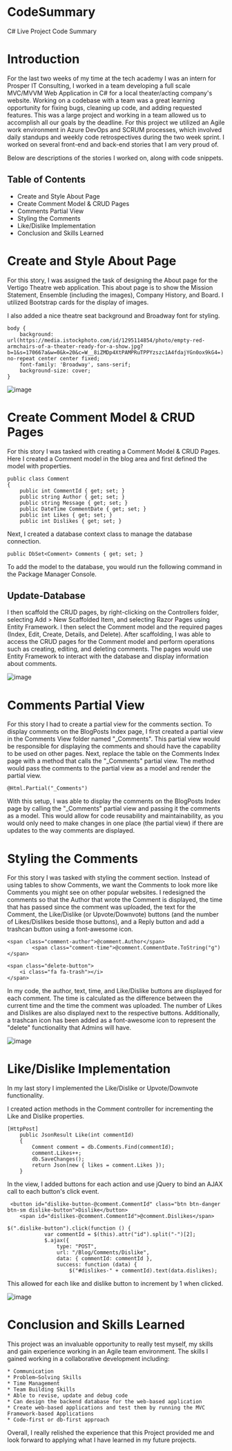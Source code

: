 # CodeSummary
C# Live Project Code Summary

# Introduction

For the last two weeks of my time at the tech academy I was an intern for Prosper IT Consulting, I worked in a team developing a full scale MVC/MVVM Web Application in C# for a local theater/acting company's website. Working on a codebase with a team was a great learning opportunity for fixing bugs, cleaning up code, and adding requested features. This was a large project and working in a team allowed us to accomplish all our goals by the deadline. For this project we utilized an Agile work environment in Azure DevOps and SCRUM processes, which involved daily standups and weekly code retrospectives during the two week sprint. I worked on several front-end and back-end stories that I am very proud of.

Below are descriptions of the stories I worked on, along with code snippets.


## Table of Contents
* Create and Style About Page
* Create Comment Model & CRUD Pages
* Comments Partial View
* Styling the Comments
* Like/Dislike Implementation
* Conclusion and Skills Learned


# Create and Style About Page

For this story, I was assigned the task of designing the About page for the Vertigo Theatre web application. This about page is to show the Mission Statement, Ensemble (including the images), Company History, and Board. I utilized Bootstrap cards for the display of images. 

I also added a nice theatre seat background and Broadway font for styling.  
      
            
    body {
        background: url(https://media.istockphoto.com/id/1295114854/photo/empty-red-armchairs-of-a-theater-ready-for-a-show.jpg?b=1&s=170667a&w=0&k=20&c=W__8iZMDp4XtPAMPRuTPPYzszc1A4fdajYGn0ox9kG4=) no-repeat center center fixed;
        font-family: 'Broadway', sans-serif;
        background-size: cover;
    }

![image](https://user-images.githubusercontent.com/117785546/216728182-fa715d16-dff5-4b79-967a-d4643b6dca0f.png)


# Create Comment Model & CRUD Pages

For this story I was tasked with creating a Comment Model & CRUD Pages. Here I created a Comment model in the blog area and first defined the model with properties. 

    public class Comment
    {
        public int CommentId { get; set; }
        public string Author { get; set; }
        public string Message { get; set; }
        public DateTime CommentDate { get; set; }
        public int Likes { get; set; }
        public int Dislikes { get; set; }

Next, I created a database context class to manage the database connection.

    public DbSet<Comment> Comments { get; set; }

To add the model to the database, you would run the following command in the Package Manager Console.

## Update-Database

I then scaffold the CRUD pages, by right-clicking on the Controllers folder, selecting Add > New Scaffolded Item, and selecting Razor Pages using Entity Framework. I then select the Comment model and the required pages (Index, Edit, Create, Details, and Delete).
After scaffolding, I was able to access the CRUD pages for the Comment model and perform operations such as creating, editing, and deleting comments. The pages would use Entity Framework to interact with the database and display information about comments.

![image](https://user-images.githubusercontent.com/117785546/216729713-93e254cf-5198-4d83-abbb-9ccb38399516.png)



# Comments Partial View

For this story I had to create a partial view for the comments section. To display comments on the BlogPosts Index page, I first created a partial view in the Comments View folder named "_Comments". This partial view would be responsible for displaying the comments and should have the capability to be used on other pages.
Next, replace the table on the Comments Index page with a method that calls the "_Comments" partial view. The method would pass the comments to the partial view as a model and render the partial view.

    @Html.Partial("_Comments")
      
With this setup, I was able to display the comments on the BlogPosts Index page by calling the "_Comments" partial view and passing it the comments as a model. This would allow for code reusability and maintainability, as you would only need to make changes in one place (the partial view) if there are updates to the way comments are displayed.
      
# Styling the Comments
      
For this story I was tasked with styling the comment section. Instead of using tables to show Comments, we want the Comments to look more like Comments you might see on other popular websites. I redesigned the comments so that the Author that wrote the Comment is displayed, the time that has passed since the comment was uploaded, the text for the Comment, the Like/Dislike (or Upvote/Downvote) buttons (and the number of Likes/Dislikes beside those buttons), and a Reply button and add a trashcan button using a font-awesome icon.
      
    <span class="comment-author">@comment.Author</span>
            <span class="comment-time">@comment.CommentDate.ToString("g")</span> 

    <span class="delete-button">
        <i class="fa fa-trash"></i>
    </span>

In my code, the author, text, time, and Like/Dislike buttons are displayed for each comment. The time is calculated as the difference between the current time and the time the comment was uploaded. The number of Likes and Dislikes are also displayed next to the respective buttons. Additionally, a trashcan icon has been added as a font-awesome icon to represent the "delete" functionality that Admins will have.
      
![image](https://user-images.githubusercontent.com/117785546/216731304-286822dc-be4b-40eb-9bde-46d65833735c.png)
      
# Like/Dislike Implementation
      
In my last story I implemented the Like/Dislike or Upvote/Downvote functionality.
      
I created action methods in the Comment controller for incrementing the Like and Dislike properties.
 
    [HttpPost]
        public JsonResult Like(int commentId)
        {
            Comment comment = db.Comments.Find(commentId);
            comment.Likes++;
            db.SaveChanges();
            return Json(new { likes = comment.Likes });
        }   
      
      
 In the view, I added buttons for each action and use jQuery to bind an AJAX call to each button's click event.
      
     <button id="dislike-button-@comment.CommentId" class="btn btn-danger btn-sm dislike-button">Dislike</button>
        <span id="dislikes-@comment.CommentId">@comment.Dislikes</span>
      
    $(".dislike-button").click(function () {
                var commentId = $(this).attr("id").split("-")[2];
                $.ajax({
                    type: "POST",
                    url: "/Blog/Comments/Dislike",
                    data: { commentId: commentId },
                    success: function (data) {
                        $("#dislikes-" + commentId).text(data.dislikes);
      
This allowed for each like and dislike button to increment by 1 when clicked.
      
      
![image](https://user-images.githubusercontent.com/117785546/216734112-bc8052cc-cd45-4930-b351-431ca2cdff67.png)

      
      
# Conclusion and Skills Learned
      
This project was an invaluable opportunity to really test myself, my skills and gain experience working in an Agile team environment. The skills I gained working in a collaborative development including:
      
    * Communication
    * Problem–Solving Skills
    * Time Management
    * Team Building Skills
    * Able to revise, update and debug code
    * Can design the backend database for the web-based application
    * Create web-based applications and test them by running the MVC Framework-based Applications
    * Code-first or db-first approach
      
  Overall, I really relished the experience that this Project provided me and look forward to applying what I have learned in my future projects.
